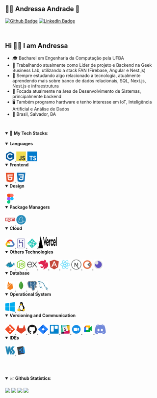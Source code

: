 ## 👩‍💻 Andressa Andrade 🦉

[![Github Badge](https://img.shields.io/badge/-Github-373737?style=flat&logo=Github&logoColor=white)](https://github.com/AndressAndrade)
[![LinkedIn Badge](https://img.shields.io/badge/-LinkedIn-blue?style=flat&logo=linkedin&logoColor=white)](https://www.linkedin.com/in/andressa-andrade-28b106119/)

<br>

<h2> Hi 👋🏽 I am Andressa </h2>

- 🎓 Bacharel em Engenharia da Computação pela UFBA
- 🏢 Trabalhando atualmente como Lider de projeto e Backend na Geek Business Lab, utilizando a stack FAN (Firebase, Angular e Nest.js)
- 🔭 Sempre estudando algo relacionado a tecnologia, atualmente aprendendo mais sobre banco de dados relacionais, SQL, Next.js, Nest.js e infraestrutura
- 🎯 Focada atualmente na área de Desenvolvimento de Sistemas, principalmente backend
- 🖥️ Também programo hardware e tenho interesse em IoT, Inteligência Artificial e Análise de Dados
- 🧭 Brasil, Salvador, BA

<br>
 
<a id="tech"></a>

<details open>
  <summary>🚀 
    <strong>My Tech Stacks</strong>:
  </summary>
  
  <br>

<details open>
<summary>
<strong> Languages</strong> 
</summary>

<br>

<a href="https://en.wikipedia.org/wiki/C_(programming_language)">
 <img src="https://raw.githubusercontent.com/AndressAndrade/AndressAndrade/main/images/c-plain.svg" width="32" height="32" alt="C">
</a>

<a href="https://developer.mozilla.org/en-US/docs/Learn/JavaScript">
 <img src="https://raw.githubusercontent.com/AndressAndrade/AndressAndrade/main/images/javascript-original.svg" width="32" height="32" alt="Javascript">
</a>

<a href="https://www.typescriptlang.org">
  <img src="https://raw.githubusercontent.com/AndressAndrade/AndressAndrade/main/images/typescript-original.svg" width="32" height="32" alt="Typescript">
</a>

</details>

<details open>
<summary>
<strong> Frontend</strong> 
</summary>

<br>

<a href="https://developer.mozilla.org/en-US/docs/Glossary/HTML">
 <img src="https://raw.githubusercontent.com/AndressAndrade/AndressAndrade/main/images/html5-plain.svg" width="32" height="32" alt="html">
</a>

<a href="https://developer.mozilla.org/en-US/docs/Web/CSS">
 <img src="https://raw.githubusercontent.com/AndressAndrade/AndressAndrade/main/images/css3-plain.svg" width="32" height="32" alt="css">
</a>

</details>

<details open>
<summary>
<strong> Design</strong> 
</summary>

<br>

<a href="https://www.figma.com">
<img src="https://raw.githubusercontent.com/AndressAndrade/AndressAndrade/main/images/figma-original.svg" width="32" height="32" alt="figma">
</a>

</details>

<details open>
<summary>
<strong> Package Managers</strong> 
</summary>

<br>

<a href="https://www.npmjs.com">
<img src="https://raw.githubusercontent.com/AndressAndrade/AndressAndrade/main/images/npm-original-wordmark.svg" width="32" height="32" alt="npm">
</a>

<a href="https://yarnpkg.com">
<img src="https://raw.githubusercontent.com/AndressAndrade/AndressAndrade/main/images/yarn-original.svg" width="32" height="32" alt="yarn">
</a>

</details>

<details open>
<summary>
<strong> Cloud </strong> 
</summary>
  
 <br>

<a href="https://cloud.google.com/">
<img src="https://raw.githubusercontent.com/AndressAndrade/AndressAndrade/main/images/googlecloud-original.svg" width="32" height="32" alt="gcp">
</a>

<a href="https://www.heroku.com">
<img src="https://raw.githubusercontent.com/AndressAndrade/AndressAndrade/main/images/heroku-original.svg" width="32" height="32" alt="heroku">
</a>

<a href="https://www.netlify.com">
<img src="https://raw.githubusercontent.com/AndressAndrade/AndressAndrade/main/images/netlify.svg" width="32" height="32" alt="netlify">
</a>

<a href="https://vercel.com">
<img src="https://raw.githubusercontent.com/AndressAndrade/AndressAndrade/main/images/vercel.svg" width="60" height="40" alt="vercel">
</a>

</details>
<details open>
  <summary>
   <strong> Others Technologies</strong> 
 </summary>
  
 <br>

<a href="https://www.docker.com">
<img src="https://raw.githubusercontent.com/AndressAndrade/AndressAndrade/main/images/docker-original.svg" width="32" height="32" alt="docker">
</a>

<a href="https://nodejs.org/en/">
<img src="https://raw.githubusercontent.com/AndressAndrade/AndressAndrade/main/images/nodejs-original.svg" width="32" height="32" alt="nodejs">
</a>

<a href="https://expressjs.com/pt-br/">
<img src="https://raw.githubusercontent.com/AndressAndrade/AndressAndrade/main/images/express-original.svg" width="32" height="32" alt="expressjs">
</a>

<a href="https://nestjs.com">
<img src="https://raw.githubusercontent.com/AndressAndrade/AndressAndrade/main/images/nestjs-plain.svg" width="32" height="32" alt="nestjs">
</a>

<a href="https://angular.io">
<img src="https://raw.githubusercontent.com/AndressAndrade/AndressAndrade/main/images/angularjs-plain.svg" width="32" height="32" alt="angular">
</a>

<a href="https://pt-br.reactjs.org">
<img src="https://raw.githubusercontent.com/AndressAndrade/AndressAndrade/main/images/react-original.svg" width="32" height="32" alt="react">
</a>

<a href="https://nextjs.org">
<img src="https://raw.githubusercontent.com/AndressAndrade/AndressAndrade/main/images/nextjs-line.svg" width="32" height="32" alt="nextjs">
</a>

<a href="https://www.postman.com">
<img src="https://raw.githubusercontent.com/AndressAndrade/AndressAndrade/main/images/postman.svg" width="32" height="32" alt="postman">
</a>

<a href="https://insomnia.rest">
<img src="https://raw.githubusercontent.com/AndressAndrade/AndressAndrade/main/images/insomnia.svg" width="32" height="32" alt="insomnia">
</a>

</details>

<details open>
<summary>
<strong> Database</strong> 
</summary>

<br>

<a href="https://firebase.google.com/">
<img src="https://raw.githubusercontent.com/AndressAndrade/AndressAndrade/main/images/firebase-plain.svg" width="32" height="32" alt="firebase">
</a>

<a href="https://www.mongodb.com/cloud/atlas/efficiency">
<img src="https://raw.githubusercontent.com/AndressAndrade/AndressAndrade/main/images/mongodb-original.svg" width="32" height="32" alt="mongodb">
</a>

<a href="https://www.postgresql.org">
<img src="https://raw.githubusercontent.com/AndressAndrade/AndressAndrade/main/images/postgresql-original.svg" width="32" height="32" alt="postgres">
</a>

<a href="https://www.mysql.com">
<img src="https://raw.githubusercontent.com/AndressAndrade/AndressAndrade/main/images/mysql-original.svg" width="32" height="32" alt="mysql">
</a>

</details>

<details open>
<summary>
<strong> Operational System</strong> 
</summary>

<br>

<a href="https://www.microsoft.com/pt-br/windows/">
<img src="https://raw.githubusercontent.com/AndressAndrade/AndressAndrade/main/images/windows8-original.svg" width="32" height="32" alt="windows">
</a>

<a href="https://manjaro.org">
<img src="https://raw.githubusercontent.com/AndressAndrade/AndressAndrade/main/images/linux-original.svg" width="32" height="32" alt="linux">
</a>

</details>

<details open>
<summary>
<strong> Versioning and Communication</strong> 
</summary>

<br>

<a href="https://git-scm.com">
<img src="https://raw.githubusercontent.com/AndressAndrade/AndressAndrade/main/images/git-original.svg" width="32" height="32" alt="git">
</a>

<a href="https://about.gitlab.com">
<img src="https://raw.githubusercontent.com/AndressAndrade/AndressAndrade/main/images/gitlab-plain.svg" width="32" height="32" alt="gitlab">
</a>

<a href="https://github.com/AndressAndrade">
<img src="https://raw.githubusercontent.com/AndressAndrade/AndressAndrade/main/images/github-original.svg" width="32" height="32" alt="github">
</a>

<a href="https://www.atlassian.com/software/jira">
<img src="https://raw.githubusercontent.com/AndressAndrade/AndressAndrade/main/images/jira.svg" width="32" height="32" alt="jira">
</a>

<a href="https://trello.com/">
<img src="https://raw.githubusercontent.com/AndressAndrade/AndressAndrade/main/images/trello.svg" width="32" height="32" alt="trello">
</a>

<a href="https://slack.com/intl/pt-br/">
<img src="https://raw.githubusercontent.com/AndressAndrade/AndressAndrade/main/images/slack.svg" width="32" height="32" alt="slack">
</a>

<a href="https://zoom.us/pt-pt/meetings.html">
<img src="https://raw.githubusercontent.com/AndressAndrade/AndressAndrade/main/images/zoom.svg" width="32" height="32" alt="zoom">
</a>

<a href="https://meet.google.com">
<img src="https://raw.githubusercontent.com/AndressAndrade/AndressAndrade/main/images/google_meet.png" width="36" height="36" alt="meet">
</a>

<a href="https://discord.com">
<img src="https://raw.githubusercontent.com/AndressAndrade/AndressAndrade/main/images/discord.png" width="36" height="32" alt="discord">
</a>

</details>

<details open>
<summary>
<strong> IDEs</strong> 
</summary>
  
<br>

<a href="https://www.jetbrains.com/pt-br/webstorm/">
<img src="https://raw.githubusercontent.com/AndressAndrade/AndressAndrade/main/images/webstorm-plain.svg" width="32" height="32" alt="webstorm">
</a>

<a href="https://code.visualstudio.com">
<img src="https://raw.githubusercontent.com/AndressAndrade/AndressAndrade/main/images/visual_code.svg" width="32" height="32" alt="visualcode">
</a>

</details>

<!-- <details open>
<summary>
<strong> Getting started</strong>
</summary>

<br>

<img src="https://raw.githubusercontent.com/AndressAndrade/AndressAndrade/main/images/angularjs-plain.svg" width="32" height="32" alt="dart">

<img src="https://raw.githubusercontent.com/AndressAndrade/AndressAndrade/main/images/angularjs-plain.svg" width="32" height="32" alt="flutter">

<img src="https://raw.githubusercontent.com/AndressAndrade/AndressAndrade/main/images/angularjs-plain.svg" width="32" height="32" alt="kubernetes">

<img src="https://raw.githubusercontent.com/AndressAndrade/AndressAndrade/main/images/angularjs-plain.svg" width="32" height="32" alt="netcore">

<img src="https://raw.githubusercontent.com/AndressAndrade/AndressAndrade/main/images/angularjs-plain.svg" width="32" height="32" alt="go">

<img src="https://raw.githubusercontent.com/AndressAndrade/AndressAndrade/main/images/angularjs-plain.svg" width="32" height="32" alt="php">

<img src="https://raw.githubusercontent.com/AndressAndrade/AndressAndrade/main/images/angularjs-plain.svg" width="32" height="32" alt="laravel">

</details> -->

</details>

<a id="skill"></a>

<br><br>

<details open>
  <summary>📈 <b>Github Statistics</b>:</summary> 
  <br>       
  <div> 
     <a style="text-decoration: none;" href="#">
      <img width="450px" src="https://github-readme-stats.vercel.app/api?username=AndressAndrade&show_icons=true&include_all_commits=true&count_private=true&&hide=issues&theme=jolly"/>
    </a>
    <a style="text-decoration: none;" href="#">
      <img width="332px" src="https://github-readme-stats.vercel.app/api/top-langs/?username=AndressAndrade&layout=compact&theme=jolly">
    </a>    
    <a style="text-decoration: none;" href="#">
     <img width="450px" src="https://github-readme-streak-stats.herokuapp.com/?user=AndressAndrade&layout=compact&theme=jolly" />
    </a>
    <a style="text-decoration: none;" href="#">
     <img width="450px" src="https://github-readme-stats.vercel.app/api/wakatime?username=andressandrade"/>
    </a>
  </div>
</details>
